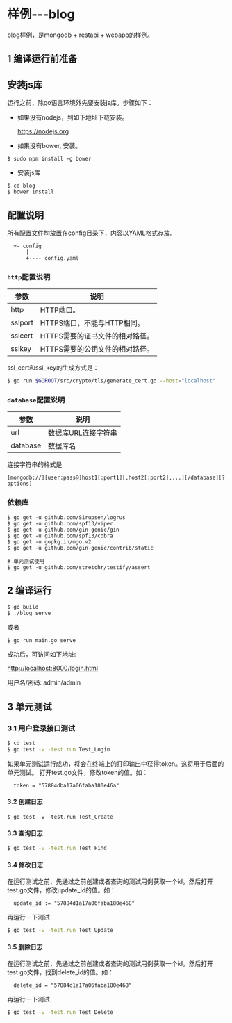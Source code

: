 样例---blog
===========

blog样例，是mongodb + restapi + webapp的样例。

## 1 编译运行前准备

## 安装js库

运行之前，除go语言环境外先要安装js库。步骤如下：

- 如果没有nodejs，到如下地址下载安装。

  <https://nodejs.org>

- 如果没有bower, 安装。

```shell
$ sudo npm install -g bower
```

- 安装js库

```shell
$ cd blog
$ bower install
```

## 配置说明

所有配置文件均放置在config目录下，内容以YAML格式存放。

```
  +- config
      |
      +---- config.yaml
```

###  `http`配置说明

参数     | 说明
------- | ------------------
http    | HTTP端口。
sslport | HTTPS端口，不能与HTTP相同。
sslcert | HTTPS需要的证书文件的相对路径。
sslkey  | HTTPS需要的公钥文件的相对路径。
ssl_cert和ssl_key的生成方式是：

```bash
$ go run $GOROOT/src/crypto/tls/generate_cert.go --host="localhost"
```

### `database`配置说明

参数      | 说明
-------- | ------------------
url      | 数据库URL连接字符串
database | 数据库名

连接字符串的格式是

`[mongodb://][user:pass@]host1[:port1][,host2[:port2],...][/database][?options]`

### 依赖库

```shell
$ go get -u github.com/Sirupsen/logrus
$ go get -u github.com/spf13/viper
$ go get -u github.com/gin-gonic/gin
$ go get -u github.com/spf13/cobra
$ go get -u gopkg.in/mgo.v2
$ go get -u github.com/gin-gonic/contrib/static

# 单元测试使用
$ go get -u github.com/stretchr/testify/assert
```

## 2 编译运行

```bash
$ go build
$ ./blog serve
```

或者

```shell
$ go run main.go serve
```

成功后，可访问如下地址:

<http://localhost:8000/login.html>

用户名/密码: admin/admin

## 3 单元测试

### 3.1 用户登录接口测试

```bash
$ cd test
$ go test -v -test.run Test_Login
```

如果单元测试运行成功，将会在终端上的打印输出中获得token。这将用于后面的单元测试。 打开test.go文件，修改token的值。如：

```golang
  token = "57884dba17a06faba180e46a"
```

#### 3.2 创建日志

```shell
$ go test -v -test.run Test_Create
```

#### 3.3 查询日志

```bash
$ go test -v -test.run Test_Find
```

#### 3.4 修改日志

在运行测试之前，先通过之前创建或者查询的测试用例获取一个id。然后打开test.go文件，修改update_id的值。如：

```golang
  update_id := "57884d1a17a06faba180e468"
```

再运行一下测试

```bash
$ go test -v -test.run Test_Update
```

#### 3.5 删除日志

在运行测试之前，先通过之前创建或者查询的测试用例获取一个id。然后打开test.go文件，找到delete_id的值。如：

```golang
  delete_id = "57884d1a17a06faba180e468"
```

再运行一下测试

```bash
$ go test -v -test.run Test_Delete
```

